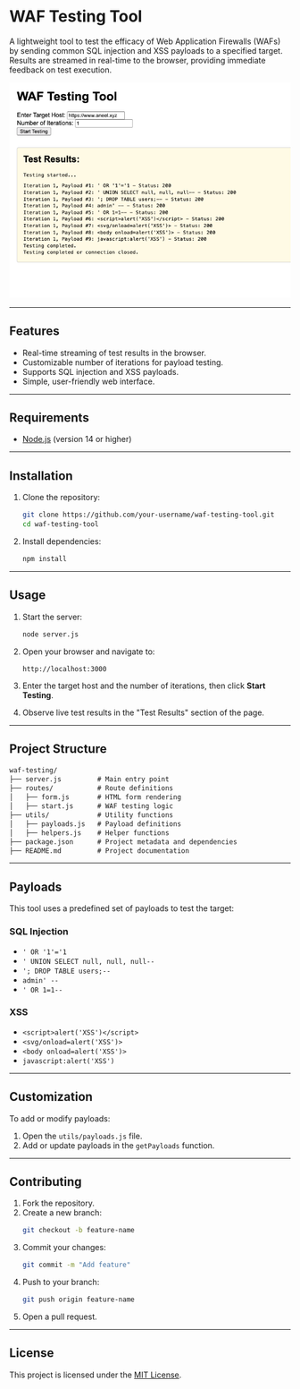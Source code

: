 # WAF Testing Tool

A lightweight tool to test the efficacy of Web Application Firewalls (WAFs) by sending common SQL injection and XSS payloads to a specified target. Results are streamed in real-time to the browser, providing immediate feedback on test execution.

![WAF Testing Tool Interface](images/screenshot.png)

---

## Features
- Real-time streaming of test results in the browser.
- Customizable number of iterations for payload testing.
- Supports SQL injection and XSS payloads.
- Simple, user-friendly web interface.

---

## Requirements
- [Node.js](https://nodejs.org/) (version 14 or higher)

---

## Installation
1. Clone the repository:
   ```bash
   git clone https://github.com/your-username/waf-testing-tool.git
   cd waf-testing-tool
   ```

2. Install dependencies:
   ```bash
   npm install
   ```

---

## Usage
1. Start the server:
   ```bash
   node server.js
   ```

2. Open your browser and navigate to:
   ```
   http://localhost:3000
   ```

3. Enter the target host and the number of iterations, then click **Start Testing**.

4. Observe live test results in the "Test Results" section of the page.

---

## Project Structure
```
waf-testing/
├── server.js         # Main entry point
├── routes/           # Route definitions
│   ├── form.js       # HTML form rendering
│   ├── start.js      # WAF testing logic
├── utils/            # Utility functions
│   ├── payloads.js   # Payload definitions
│   ├── helpers.js    # Helper functions
├── package.json      # Project metadata and dependencies
├── README.md         # Project documentation
```

---

## Payloads
This tool uses a predefined set of payloads to test the target:
### SQL Injection
- `' OR '1'='1`
- `' UNION SELECT null, null, null--`
- `'; DROP TABLE users;--`
- `admin' --`
- `' OR 1=1--`

### XSS
- `<script>alert('XSS')</script>`
- `<svg/onload=alert('XSS')>`
- `<body onload=alert('XSS')>`
- `javascript:alert('XSS')`

---

## Customization
To add or modify payloads:
1. Open the `utils/payloads.js` file.
2. Add or update payloads in the `getPayloads` function.

---

## Contributing
1. Fork the repository.
2. Create a new branch:
   ```bash
   git checkout -b feature-name
   ```
3. Commit your changes:
   ```bash
   git commit -m "Add feature"
   ```
4. Push to your branch:
   ```bash
   git push origin feature-name
   ```
5. Open a pull request.

---

## License
This project is licensed under the [MIT License](LICENSE).